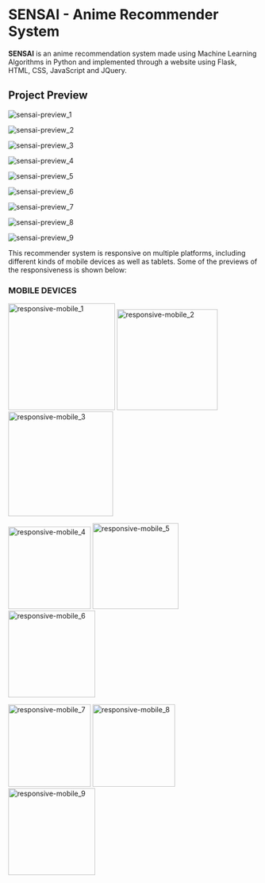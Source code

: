 # SENSAI - Anime Recommender System
**SENSAI** is an anime recommendation system made using Machine Learning Algorithms in Python and implemented through a website using Flask, HTML, CSS, JavaScript and JQuery.

## Project Preview

![sensai-preview_1](https://user-images.githubusercontent.com/81350016/212487445-bdfdda32-ae82-4a89-b745-a6d04527da0d.gif)

![sensai-preview_2](https://user-images.githubusercontent.com/81350016/212487464-fc84a1ef-314a-4302-8910-d73f2a8901d1.gif)

![sensai-preview_3](https://user-images.githubusercontent.com/81350016/212487481-79aa392c-7f82-42c5-aea6-7959fbdb2005.gif)

![sensai-preview_4](https://user-images.githubusercontent.com/81350016/212487544-d50b0ee5-3f65-4275-ba2a-918ea0bf9abf.gif)

![sensai-preview_5](https://user-images.githubusercontent.com/81350016/212487550-bdbc2d7d-3956-41d8-a036-a3776f86d1ea.gif)

![sensai-preview_6](https://user-images.githubusercontent.com/81350016/212487568-e7f2e391-dfd5-44be-9106-2d9d9dc7d8cf.gif)

![sensai-preview_7](https://user-images.githubusercontent.com/81350016/212487583-45ca4499-7f6d-419d-a22d-e05ed0bf8271.gif)

![sensai-preview_8](https://user-images.githubusercontent.com/81350016/212487593-3d7d6e48-88cc-4a30-8005-7114b37884f3.gif)

![sensai-preview_9](https://user-images.githubusercontent.com/81350016/212487599-e1f8f92b-7965-4ce1-8b85-03a32495973d.gif)

This recommender system is responsive on multiple platforms, including different kinds of mobile devices as well as tablets. Some of the previews of the responsiveness is shown below:

### MOBILE DEVICES

<img width="215" alt="responsive-mobile_1" src="https://user-images.githubusercontent.com/81350016/212487946-2101cc14-0a6c-4def-8cfa-9c194244d0cd.png"> <img width="203" alt="responsive-mobile_2" src="https://user-images.githubusercontent.com/81350016/212488246-ca12a3cd-61df-4e39-b041-b5f5f9fb7b3e.png"> <img width="211" alt="responsive-mobile_3" src="https://user-images.githubusercontent.com/81350016/212488249-888d7f76-18da-4bb5-9ce9-3d3474b93cd7.png">

<img width="166" alt="responsive-mobile_4" src="https://user-images.githubusercontent.com/81350016/212488257-b39b0eb5-ffe9-4c94-9a20-1c7fcd7991a5.png"> <img width="173" alt="responsive-mobile_5" src="https://user-images.githubusercontent.com/81350016/212488266-51f3807c-af7d-4f7d-bf5a-c16ef0122527.png"> <img width="175" alt="responsive-mobile_6" src="https://user-images.githubusercontent.com/81350016/212488279-998c93b9-e4e6-4bdd-a6ab-d81b7bac6b46.png">

<img width="166" alt="responsive-mobile_7" src="https://user-images.githubusercontent.com/81350016/212488281-b8e96c59-13dc-4e97-9971-c468210f1dfd.png"> <img width="166" alt="responsive-mobile_8" src="https://user-images.githubusercontent.com/81350016/212488286-52c871e3-a2c5-477c-a006-f4ec81f98412.png"> <img width="175" alt="responsive-mobile_9" src="https://user-images.githubusercontent.com/81350016/212488288-a2b0c59a-b35b-43d1-bbd6-1b047824c277.png">
